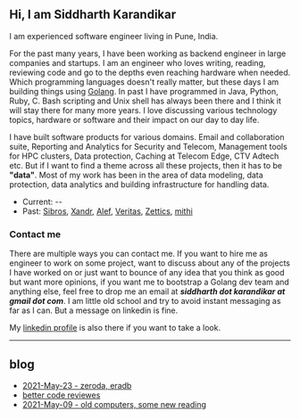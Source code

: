 ## Hi, I am Siddharth Karandikar
I am experienced software engineer living in Pune, India.

For the past many years, I have been working as backend engineer in large companies and startups. I am an engineer who loves writing, reading, reviewing code and go to the depths even reaching hardware when needed. Which programming languages doesn't really matter, but these days I am building things using [Golang](https://golang.org/). In past I have programmed in Java, Python, Ruby, C. Bash scripting and Unix shell has always been there and I think it will stay there for many more years. I love discussing various technology topics, hardware or software and their impact on our day to day life.

I have built software products for various domains. Email and collaboration suite, Reporting and Analytics for Security and Telecom, Management tools for HPC clusters, Data protection, Caching at Telecom Edge, CTV Adtech etc. But if I want to find a theme across all these projects, then it has to be **"data"**. Most of my work has been in the area of data modeling, data protection, data analytics and building infrastructure for handling data.

* Current: --
* Past: [Sibros](https://www.sibros.tech/), [Xandr](https://www.xandr.com/), [Alef](https://alefedge.com/), [Veritas](https://www.veritas.com/), [Zettics](https://www.linkedin.com/company/zettics/about/), [mithi](https://www.mithi.com/)


### Contact me
There are multiple ways you can contact me. If you want to hire me as engineer to work on some project, want to discuss about any of the projects I have worked on or just want to bounce of any idea that you think as good but want more opinions, if you want me to bootstrap a Golang dev team and anything else, feel free to drop me an email at **_siddharth dot karandikar at gmail dot com_**. I am little old school and try to avoid instant messaging as far as I can. But a message on linkedin is fine.

My [linkedin profile](https://www.linkedin.com/in/siddharth178/) is also there if you want to take a look.


----
## blog
* [2021-May-23 - zeroda, eradb](2021-MAY-23.md)
* [better code reviewes](mrs-prs.md)
* [2021-May-09 - old computers, some new reading](2021-MAY-09.md)
